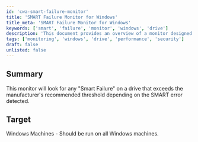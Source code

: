 ```yaml
---
id: 'cwa-smart-failure-monitor'
title: 'SMART Failure Monitor for Windows'
title_meta: 'SMART Failure Monitor for Windows'
keywords: ['smart', 'failure', 'monitor', 'windows', 'drive']
description: 'This document provides an overview of a monitor designed to detect "Smart Failure" on drives that exceed the manufacturer's recommended thresholds based on SMART errors. It is intended for use on all Windows machines to ensure drive health and prevent data loss.'
tags: ['monitoring', 'windows', 'drive', 'performance', 'security']
draft: false
unlisted: false
---
```

## Summary

This monitor will look for any "Smart Failure" on a drive that exceeds the manufacturer's recommended threshold depending on the SMART error detected.

## Target

Windows Machines - Should be run on all Windows machines.


